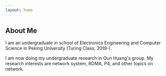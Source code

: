 ```yaml
---
layout: home
---
```


## About Me

I am an undergraduate in school of Electronics Engineering and Computer Science in Peking University (Turing Class, 2019-). 

I am now doing my undergraduate research in Qun Huang's group. My research interests are network system, RDMA, P4, and other topics on network.
